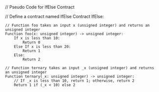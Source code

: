 // Pseudo Code for IfElse Contract

// Define a contract named IfElse
Contract IfElse:

    // Function foo takes an input x (unsigned integer) and returns an unsigned integer
    Function foo(x: unsigned integer) -> unsigned integer:
        If x is less than 10:
            Return 0
        Else If x is less than 20:
            Return 1
        Else:
            Return 2

    // Function ternary takes an input _x (unsigned integer) and returns an unsigned integer
    Function ternary(_x: unsigned integer) -> unsigned integer:
        // If _x is less than 10, return 1; otherwise, return 2
        Return 1 if (_x < 10) else 2
